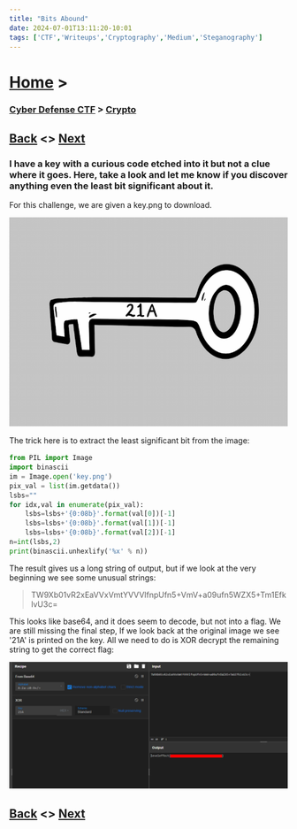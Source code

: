 ```yaml
---
title: "Bits Abound"
date: 2024-07-01T13:11:20-10:01
tags: ['CTF','Writeups','Cryptography','Medium','Steganography']
---
```



# [Home](https://jjolley91.github.io/blog/) >

###  [Cyber Defense CTF](https://jjolley91.github.io/blog/level_effect_cyber_defense_ctf_2024/) >  [Crypto](https://jjolley91.github.io/blog/level_effect_cyber_defense_ctf_2024/Crypto/)

## [Back](https://jjolley91.github.io/blog/level_effect_cyber_defense_ctf_2024/Crypto/cipher_pudding)  <> [Next](https://jjolley91.github.io/blog/level_effect_cyber_defense_ctf_2024/Crypto/rock_on)

### I have a key with a curious code etched into it but not a clue where it goes. Here, take a look and let me know if you discover anything even the least bit significant about it.

For this challenge, we are given a key.png to download.

![key](https://github.com/jjolley91/blog/blob/main/static/le_ctf_24/key.png?raw=true)

The trick here is to extract the least significant bit from the image:
```python
from PIL import Image
import binascii
im = Image.open('key.png')
pix_val = list(im.getdata())
lsbs=""
for idx,val in enumerate(pix_val):
	lsbs=lsbs+'{0:08b}'.format(val[0])[-1]  
	lsbs=lsbs+'{0:08b}'.format(val[1])[-1]
	lsbs=lsbs+'{0:08b}'.format(val[2])[-1]
n=int(lsbs,2)
print(binascii.unhexlify('%x' % n))
```
The result gives us a long string of output, but if we look at the very beginning we see some unusual strings: 
> TW9Xb01vR2xEaVVxVmtYVVVlfnpUfn5+VmV+a09ufn5WZX5+Tm1EfklvU3c=

This looks like base64, and it does seem to decode, but not into a flag. We are still missing the final step, If we look back at the original image we see '21A' is printed on the key. All we need to do is XOR decrypt the remaining string to get the correct flag:

![bits_abound](https://github.com/jjolley91/blog/blob/main/static/le_ctf_24/bits_abound.png?raw=true)


## [Back](https://jjolley91.github.io/blog/level_effect_cyber_defense_ctf_2024/Crypto/cipher_pudding)  <> [Next](https://jjolley91.github.io/blog/level_effect_cyber_defense_ctf_2024/Crypto/rock_on)